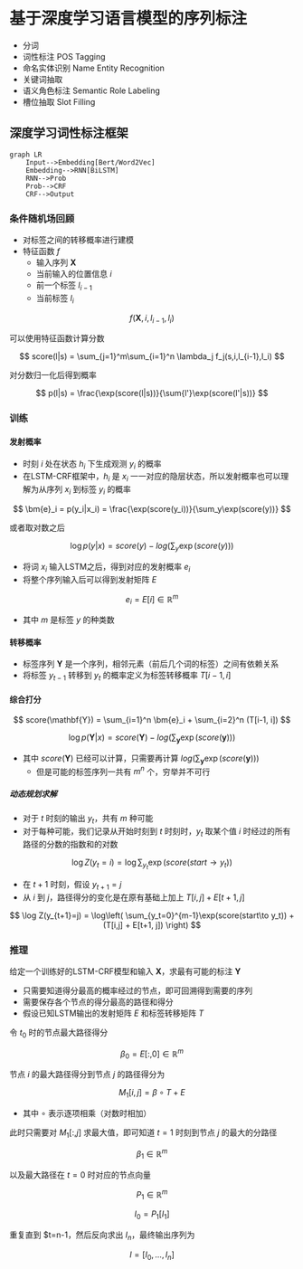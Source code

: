 # 基于深度学习语言模型的序列标注

- 分词
- 词性标注 POS Tagging
- 命名实体识别 Name Entity Recognition
- 关键词抽取
- 语义角色标注 Semantic Role Labeling
- 槽位抽取 Slot Filling

## 深度学习词性标注框架

```mermaid
graph LR
    Input-->Embedding[Bert/Word2Vec]
    Embedding-->RNN[BiLSTM]
    RNN-->Prob
    Prob-->CRF
    CRF-->Output
```

### 条件随机场回顾

- 对标签之间的转移概率进行建模
- 特征函数 $f$
  - 输入序列 $\mathbf{X}$
  - 当前输入的位置信息 $i$
  - 前一个标签 $l_{i-1}$
  - 当前标签 $l_i$

$$ f(\mathbf{X}, i, l_{i-1}, l_i) $$

可以使用特征函数计算分数

$$ score(l|s) = \sum_{j=1}^m\sum_{i=1}^n \lambda_j f_j(s,i,l_{i-1},l_i) $$

对分数归一化后得到概率

$$ p(l|s) = \frac{\exp(score(l|s))}{\sum{l'}\exp(score(l'|s))} $$

### 训练

#### 发射概率

- 时刻 $i$ 处在状态 $h_i$ 下生成观测 $y_i$ 的概率
- 在LSTM-CRF框架中，$h_i$ 是 $x_i$ 一一对应的隐层状态，所以发射概率也可以理解为从序列 $x_i$ 到标签 $y_i$ 的概率

$$ \bm{e}_i = p(y_i|x_i) = \frac{\exp(score(y_i))}{\sum_y\exp(score(y))} $$

或者取对数之后

$$ \log p(y|x) = score(y) - log\left( \sum_y\exp(score(y)) \right) $$

- 将词 $x_i$ 输入LSTM之后，得到对应的发射概率 $e_i$
- 将整个序列输入后可以得到发射矩阵 $E$

$$ e_i = E[i] \in \mathbb{R}^m $$

- 其中 $m$ 是标签 $y$ 的种类数

#### 转移概率

- 标签序列 $\mathbf{Y}$ 是一个序列，相邻元素（前后几个词的标签）之间有依赖关系
- 将标签 $y_{t-1}$ 转移到 $y_t$ 的概率定义为标签转移概率 $T[i-1, i]$

#### 综合打分

$$ score(\mathbf{Y}) = \sum_{i=1}^n \bm{e}_i + \sum_{i=2}^n (T[i-1, i]) $$

$$\log p(\mathbf{Y}|x) = score(\mathbf{Y}) - log\left( \sum_{\bm{y}}\exp(score(\bm{y})) \right) $$

- 其中 $score(\mathbf{Y})$ 已经可以计算，只需要再计算 $log\left( \sum_{\bm{y}}\exp(score(\bm{y})) \right)$
  - 但是可能的标签序列一共有 $m^n$ 个，穷举并不可行

##### 动态规划求解

- 对于 $t$ 时刻的输出 $y_t$，共有 $m$ 种可能
- 对于每种可能，我们记录从开始时刻到 $t$ 时刻时，$y_t$ 取某个值 $i$ 时经过的所有路径的分数的指数和的对数

$$ \log Z(y_t = i) = \log\sum_{y_t}\exp\left( score(start \to y_t) \right) $$

- 在 $t+1$ 时刻，假设 $y_{t+1}=j$
- 从 $i$ 到 $j$，路径得分的变化是在原有基础上加上 $T[i,j] + E[t+1,j]$

$$ \log Z(y_{t+1}=j) = \log\left( \sum_{y_t=0}^{m-1}\exp(score(start\to y_t)) + (T[i,j] + E[t+1, j]) \right) $$

### 推理

给定一个训练好的LSTM-CRF模型和输入 $\mathbf{X}$，求最有可能的标注 $\mathbf{Y}$

- 只需要知道得分最高的概率经过的节点，即可回溯得到需要的序列
- 需要保存各个节点的得分最高的路径和得分
- 假设已知LSTM输出的发射矩阵 $E$ 和标签转移矩阵 $T$

令 $t_0$ 时的节点最大路径得分

$$ \beta_0 = E[:, 0] \in \mathbb{R}^m $$

节点 $i$ 的最大路径得分到节点 $j$ 的路径得分为

$$ M_1[i,j] = \beta \circ T + E $$

- 其中 $\circ$ 表示逐项相乘（对数时相加）

此时只需要对 $M_1[:,j]$ 求最大值，即可知道 $t=1$ 时刻到节点 $j$ 的最大的分路径

$$ \beta_1 \in \mathbb{R}^m $$

以及最大路径在 $t=0$ 时对应的节点向量

$$ P_1 \in \mathbb{R}^m $$

$$ I_0 = P_1[I_1] $$

重复直到 $t=n-1，然后反向求出 $I_n$，最终输出序列为

$$ I = [I_0,\dots,I_n] $$
